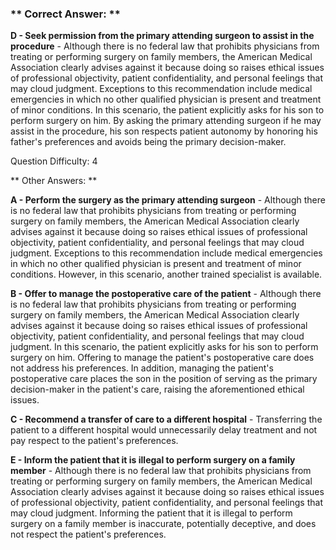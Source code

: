 ### ** Correct Answer: **

**D - Seek permission from the primary attending surgeon to assist in the procedure** - Although there is no federal law that prohibits physicians from treating or performing surgery on family members, the American Medical Association clearly advises against it because doing so raises ethical issues of professional objectivity, patient confidentiality, and personal feelings that may cloud judgment. Exceptions to this recommendation include medical emergencies in which no other qualified physician is present and treatment of minor conditions. In this scenario, the patient explicitly asks for his son to perform surgery on him. By asking the primary attending surgeon if he may assist in the procedure, his son respects patient autonomy by honoring his father's preferences and avoids being the primary decision-maker.

Question Difficulty: 4

** Other Answers: **

**A - Perform the surgery as the primary attending surgeon** - Although there is no federal law that prohibits physicians from treating or performing surgery on family members, the American Medical Association clearly advises against it because doing so raises ethical issues of professional objectivity, patient confidentiality, and personal feelings that may cloud judgment. Exceptions to this recommendation include medical emergencies in which no other qualified physician is present and treatment of minor conditions. However, in this scenario, another trained specialist is available.

**B - Offer to manage the postoperative care of the patient** - Although there is no federal law that prohibits physicians from treating or performing surgery on family members, the American Medical Association clearly advises against it because doing so raises ethical issues of professional objectivity, patient confidentiality, and personal feelings that may cloud judgment. In this scenario, the patient explicitly asks for his son to perform surgery on him. Offering to manage the patient's postoperative care does not address his preferences. In addition, managing the patient's postoperative care places the son in the position of serving as the primary decision-maker in the patient's care, raising the aforementioned ethical issues.

**C - Recommend a transfer of care to a different hospital** - Transferring the patient to a different hospital would unnecessarily delay treatment and not pay respect to the patient's preferences.

**E - Inform the patient that it is illegal to perform surgery on a family member** - Although there is no federal law that prohibits physicians from treating or performing surgery on family members, the American Medical Association clearly advises against it because doing so raises ethical issues of professional objectivity, patient confidentiality, and personal feelings that may cloud judgment. Informing the patient that it is illegal to perform surgery on a family member is inaccurate, potentially deceptive, and does not respect the patient's preferences.

